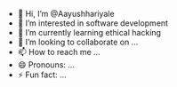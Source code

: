 - 👋 Hi, I’m @Aayushhariyale
- 👀 I’m interested in software development 
- 🌱 I’m currently learning ethical hacking 
- 💞️ I’m looking to collaborate on ...
- 📫 How to reach me ...
- 😄 Pronouns: ...
- ⚡ Fun fact: ...

<!---
Aayushhariyale/Aayushhariyale is a ✨ special ✨ repository because its `README.md` (this file) appears on your GitHub profile.
You can click the Preview link to take a look at your changes.
--->

